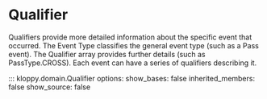 # Qualifier

Qualifiers provide more detailed information about the specific event that occurred. The Event Type classifies the general event type (such as a Pass event). The Qualifier array provides further details (such as PassType.CROSS). Each event can have a series of qualifiers describing it.

::: kloppy.domain.Qualifier
options:
show_bases: false
inherited_members: false
show_source: false
